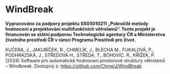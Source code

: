 # WindBreak
**Vypracováno za podpory projektu SS05010211 „Pokročilé metody hodnocení a projektování multifunkčních větrolamů“. Tento projekt je financován se státní podporou Technologické agentury ČR a Ministerstva životního prostředí ČR v rámci Programu Prostředí pro život.**

KUČERA, J., JAKUBÍČEK, R., CHMELÍK, J., BLECHA M., FUKALOVÁ, P., PODHRÁZSKÁ, J., STŘEDOVÁ H., STŘEDA, T., BOHOVIC. R., KŘÍŽEK, P. (2024) Software pro automatické hodnocení prostorové struktury větrolamů – Windbreak. Dostupný z: https://github.com/ChmelJ/WindBreak
